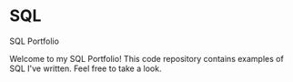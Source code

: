 # SQL
SQL Portfolio

Welcome to my SQL Portfolio! This code repository contains examples of SQL I've written. Feel free to take a look.
